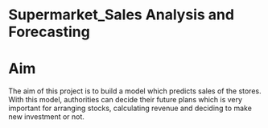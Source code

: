 # Supermarket_Sales Analysis and Forecasting
# Aim
The aim of this project is to build a model which predicts sales of the stores. With this model, authorities can decide their future plans which is very important for arranging stocks, calculating revenue and deciding to make new investment or not.
